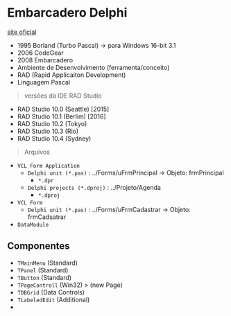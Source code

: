 # Embarcadero Delphi 
[site oficial](https://www.embarcadero.com/br/)
- 1995 Borland (Turbo Pascal) -> para Windows 16-bit 3.1
- 2006 CodeGear 
- 2008 Embarcadero
- Ambiente de Desenvolvimento (ferramenta/conceito)
- RAD (Rapid Applicaiton Development)
- Linguagem Pascal


> versões da IDE RAD Studio 
- RAD Studio 10.0 (Seattle) [2015]
- RAD Studio 10.1 (Berlim) [2016]
- RAD Studio 10.2 (Tokyo)
- RAD Studio 10.3 (Rio)
- RAD Studio 10.4 (Sydney)

> Arquivos 
- `VCL Form Application` 
  - `Delphi unit (*.pas)` : ../Forms/uFrmPrincipal -> Objeto: frmPrincipal
    - `*.dpr `
  - `Delphi projects (*.dproj)` : ../Projeto/Agenda
    - `*.dproj` 
- `VCL Form `
  - `Delphi unit (*.pas)` : ../Forms/uFrmCadastrar -> Objeto: frmCadsatrar
- `DataModule`

## Componentes
- `TMainMenu` (Standard)
- `TPanel` (Standard)
- `TButton` (Standard)
- `TPageControll` (Win32) > (new Page)
- `TDBGrid` (Data Controls)
- `TLabeledEdit` (Additional)
- 
